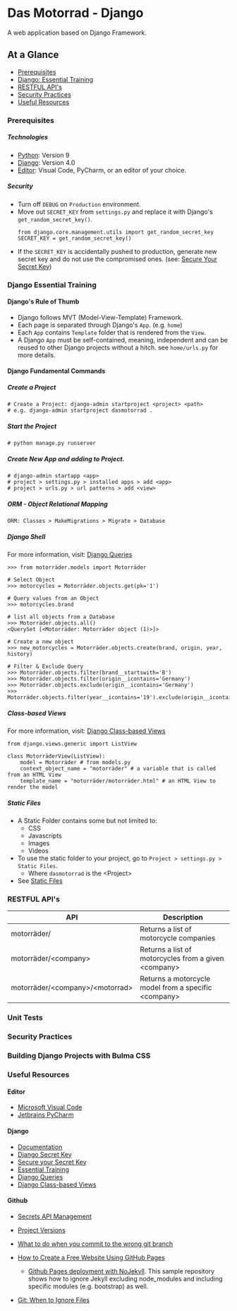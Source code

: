 # Das Motorrad - Django
A web application based on Django Framework.


## At a Glance
- [Prerequisites](#prerequisites)
- [Django: Essential Training](#django-essential-training)
- [RESTFUL API's](#restful-apis)
- [Security Practices](#security-practices)
- [Useful Resources](#useful-resources)

### Prerequisites
##### Technologies
* [Python](https://www.python.org/): Version 9
* [Django](https://www.djangoproject.com/download/): Version 4.0
* [Editor](#useful-resources): Visual Code, PyCharm, or an editor of your choice.
##### Security
* Turn off `DEBUG` on `Production` environment.
* Move out `SECRET_KEY` from `settings.py` and replace it with Django's `get_random_secret_key()`.
    ```
    from django.core.management.utils import get_random_secret_key
    SECRET_KEY = get_random_secret_key()
    ```
* If the `SECRET_KEY` is accidentally pushed to production, generate new secret key and do not use the compromised ones. (see: [Secure Your Secret Key](#django))

### Django Essential Training
#### Django's Rule of Thumb
* Django follows MVT (Model-View-Template) Framework.
* Each page is separated through Django's `App`. (e.g. `home`)
* Each `App` contains `Template` folder that is rendered from the `View`.
* A Django `App` must be self-contained, meaning, independent and can be reused to other Django projects without a hitch. see `home/urls.py` for more details.


#### Django Fundamental Commands
##### Create a Project
```
# Create a Project: django-admin startproject <project> <path>
# e.g. django-admin startproject dasmotorrad .
```
##### Start the Project
```
# python manage.py runserver
```

##### Create New App and adding to Project. 
```
# django-admin startapp <app>
# project > settings.py > installed apps > add <app> 
# project > urls.py > url patterns > add <view>
```

##### ORM - Object Relational Mapping
```
ORM: Classes > MakeMigrations > Migrate > Database
```

##### Django Shell
For more information, visit: [Django Queries](#django)
```
>>> from motorräder.models import Motorräder 

# Select Object
>>> motorcycles = Motorräder.objects.get(pk='1')

# Query values from an Object
>>> motorcycles.brand

# list all objects from a Database
>>> Motorräder.objects.all()
<QuerySet [<Motorräder: Motorräder object (1)>]>

# Create a new object
>>> new_motorcycles = Motorräder.objects.create(brand, origin, year, history)

# Filter & Exclude Query
>>> Motorräder.objects.filter(brand__startswith='B')
>>> Motorräder.objects.filter(origin__icontains='Germany')
>>> Motorräder.objects.exclude(origin__icontains='Germany')
>>> Motorräder.objects.filter(year__icontains='19').exclude(origin__icontains='Germany')
```

##### Class-based Views
For more information, visit: [Django Class-based Views](#django)
```
from django.views.generic import ListView

class MotorräderView(ListView):
    model = Motorräder # from models.py
    context_object_name = "motorräder" # a variable that is called from an HTML View
    template_name = "motorräder/motorräder.html" # an HTML View to render the model
```

##### Static Files
* A Static Folder contains some but not limited to:
  * CSS
  * Javascripts
  * Images
  * Videos 
* To use the static folder to your project, go to `Project > settings.py > Static Files`. 
  * Where `dasmotorrad` is the <Project\>
* See [Static Files](#static)


### RESTFUL API's
| API  | Description |
| ---- | ----------- |
| motorräder/ | Returns a list of motorcycle companies |
| motorräder/\<company> | Returns a list of motorcycles from a given \<company> |
| motorräder/\<company>/\<motorrad>  | Returns a motorcycle model from a specific \<company>  |

### Unit Tests

### Security Practices

### Building Django Projects with Bulma CSS

### Useful Resources
#### Editor
* [Microsoft Visual Code](https://code.visualstudio.com/)
* [Jetbrains PyCharm](https://www.jetbrains.com/pycharm/)

#### Django
* [Documentation](https://docs.djangoproject.com)
* [Django Secret Key](https://docs.gitguardian.com/secrets-detection/detectors/specifics/django_secret_key)
* [Secure your Secret Key](https://github.com/django/django/blob/1.10/django/core/management/utils.py#L81)
* [Essential Training](https://www.linkedin.com/learning/django-essential-training/)
* [Django Queries](https://docs.djangoproject.com/en/4.0/topics/db/queries/#retrieving-all-objects)
* [Django Class-based Views](https://docs.djangoproject.com/en/4.0/topics/class-based-views/)

#### Github
* [Secrets API Management](https://blog.gitguardian.com/secrets-api-management/?utm_source=product&utm_medium=product&utm_campaign=white_knight_v2)
* [Project Versions](VERSIONS.md)
* [What to do when you commit to the wrong git branch](https://www.clearvision-cm.com/blog/what-to-do-when-you-commit-to-the-wrong-git-branch/)

* [How to Create a Free Website Using GitHub Pages](https://www.youtube.com/watch?v=o5g-lUuFgpg)
  * [Github Pages deployment with NoJekyll](https://github.com/leo-jp/sandbox). This sample repository shows how to ignore Jekyll excluding node_modules and including specific modules (e.g. bootstrap) as well.

* [Git: When to Ignore Files](https://linuxize.com/post/gitignore-ignoring-files-in-git/) 